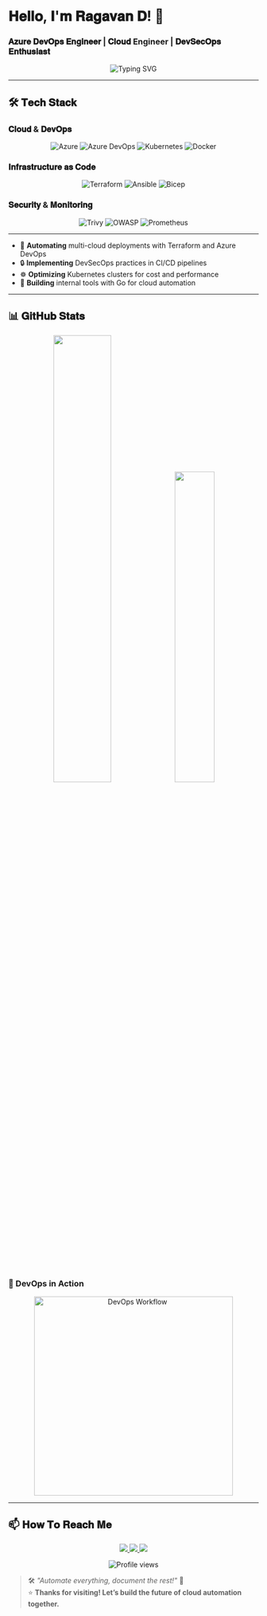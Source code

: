 # 𝐇𝐞𝐥𝐥𝐨, 𝐈'𝐦 𝐑𝐚𝐠𝐚𝐯𝐚𝐧 𝐃! 👋
### 𝐀𝐳𝐮𝐫𝐞 𝐃𝐞𝐯𝐎𝐩𝐬 𝐄𝐧𝐠𝐢𝐧𝐞𝐞𝐫 | 𝐂𝐥𝐨𝐮𝐝 Engineer | 𝐃𝐞𝐯𝐒𝐞𝐜𝐎𝐩𝐬 𝐄𝐧𝐭𝐡𝐮𝐬𝐢𝐚𝐬𝐭

<p align="center">
  <img src="https://readme-typing-svg.demolab.com?font=Fira+Code&pause=1000&width=435&lines=Automating+cloud+infrastructure;Building+resilient+CI%2FCD+pipelines;Securing+containerized+workloads;'Infrastructure+as+Code'+advocate" alt="Typing SVG" />
</p>

---

## 🛠️ 𝐓𝐞𝐜𝐡 𝐒𝐭𝐚𝐜𝐤

### 𝐂𝐥𝐨𝐮𝐝 & 𝐃𝐞𝐯𝐎𝐩𝐬
<p align="center">
  <img src="https://img.shields.io/badge/Microsoft_Azure-0089D6?style=for-the-badge&logo=microsoft-azure&logoColor=white" alt="Azure">
  <img src="https://img.shields.io/badge/Azure_DevOps-0078D7?style=for-the-badge&logo=azure-devops&logoColor=white" alt="Azure DevOps">
  <img src="https://img.shields.io/badge/Kubernetes-326CE5?style=for-the-badge&logo=kubernetes&logoColor=white" alt="Kubernetes">
  <img src="https://img.shields.io/badge/Docker-2496ED?style=for-the-badge&logo=docker&logoColor=white" alt="Docker">
</p>

### 𝐈𝐧𝐟𝐫𝐚𝐬𝐭𝐫𝐮𝐜𝐭𝐮𝐫𝐞 𝐚𝐬 𝐂𝐨𝐝𝐞
<p align="center">
  <img src="https://img.shields.io/badge/Terraform-7B42BC?style=for-the-badge&logo=terraform&logoColor=white" alt="Terraform">
  <img src="https://img.shields.io/badge/Ansible-EE0000?style=for-the-badge&logo=ansible&logoColor=white" alt="Ansible">
  <img src="https://img.shields.io/badge/Bicep-0078D7?style=for-the-badge&logo=microsoft-azure&logoColor=white" alt="Bicep">
</p>

### 𝐒𝐞𝐜𝐮𝐫𝐢𝐭𝐲 & 𝐌𝐨𝐧𝐢𝐭𝐨𝐫𝐢𝐧𝐠
<p align="center">
  <img src="https://img.shields.io/badge/Trivy-00A98F?style=for-the-badge" alt="Trivy">
  <img src="https://img.shields.io/badge/OWASP-000000?style=for-the-badge&logo=owasp&logoColor=white" alt="OWASP">
  <img src="https://img.shields.io/badge/Prometheus-E6522C?style=for-the-badge&logo=prometheus&logoColor=white" alt="Prometheus">
</p>

---
- 🔄 **Automating** multi-cloud deployments with Terraform and Azure DevOps
- 🔒 **Implementing** DevSecOps practices in CI/CD pipelines
- ☸️ **Optimizing** Kubernetes clusters for cost and performance
- 🤖 **Building** internal tools with Go for cloud automation

---

## 📊 𝐆𝐢𝐭𝐇𝐮𝐛 𝐒𝐭𝐚𝐭𝐬

<p align="center">
  <img src="https://github-readme-stats.vercel.app/api?username=ragav-29&show_icons=true&theme=radical" width="48%">
  <img src="https://github-readme-stats.vercel.app/api/top-langs/?username=ragav-29&layout=compact&theme=radical" width="40%">
</p>

### 🎥 DevOps in Action

<p align="center">
  <img src="![giphy](https://github.com/user-attachments/assets/8fe87bc4-d38f-4bac-a92c-f5a89fb3ea45)" alt="DevOps Workflow" width="400px">
</p>


---

## 📫 𝐇𝐨𝐰 𝐓𝐨 𝐑𝐞𝐚𝐜𝐡 𝐌𝐞

<p align="center">
  <a href="mailto:ragav29596@gmail.com">
    <img src="https://img.shields.io/badge/Gmail-D14836?style=for-the-badge&logo=gmail&logoColor=white">
  </a>

  <a href="https://www.linkedin.com/in/ragavan-d-27955b205">
    <img src="https://img.shields.io/badge/LinkedIn-0077B5?style=for-the-badge&logo=linkedin&logoColor=white">
  </a>
  <a href="https://ragav29.z30.web.core.windows.net/">
    <img src="https://img.shields.io/badge/dev.to-0A0A0A?style=for-the-badge&logo=dev.to&logoColor=white">
  </a>
</p>

<p align="center">
  <img src="https://komarev.com/ghpvc/?username=ragav-29&label=Profile+Views&color=blueviolet&style=flat-square" alt="Profile views">
</p>

> 🛠️ *"Automate everything, document the rest!"* 🚀  
⭐ **Thanks for visiting! Let’s build the future of cloud automation together.**
